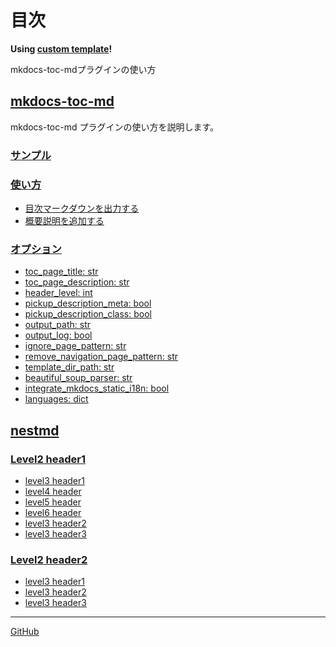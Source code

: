 <!-- ====================== TOC ====================== -->
<!-- Generated by mkdocs-toc-md plugin -->
<!-- ================================================= -->



# 目次

**Using [custom template](https://github.com/try0/mkdocs-toc-md/blob/main/sample/custom_template/toc.md.j2)!**  

mkdocs-toc-mdプラグインの使い方

## [mkdocs-toc-md](mkdocs-toc-md.ja.md#mkdocs-toc-md)
mkdocs-toc-md プラグインの使い方を説明します。

### [サンプル](mkdocs-toc-md.ja.md#_1)
### [使い方](mkdocs-toc-md.ja.md#_2)
* [目次マークダウンを出力する](mkdocs-toc-md.ja.md#_3)
* [概要説明を追加する](mkdocs-toc-md.ja.md#_4)
### [オプション](mkdocs-toc-md.ja.md#_5)
* [toc_page_title: str](mkdocs-toc-md.ja.md#toc_page_title-str)
* [toc_page_description: str](mkdocs-toc-md.ja.md#toc_page_description-str)
* [header_level: int](mkdocs-toc-md.ja.md#header_level-int)
* [pickup_description_meta: bool](mkdocs-toc-md.ja.md#pickup_description_meta-bool)
* [pickup_description_class: bool](mkdocs-toc-md.ja.md#pickup_description_class-bool)
* [output_path: str](mkdocs-toc-md.ja.md#output_path-str)
* [output_log: bool](mkdocs-toc-md.ja.md#output_log-bool)
* [ignore_page_pattern: str](mkdocs-toc-md.ja.md#ignore_page_pattern-str)
* [remove_navigation_page_pattern: str](mkdocs-toc-md.ja.md#remove_navigation_page_pattern-str)
* [template_dir_path: str](mkdocs-toc-md.ja.md#template_dir_path-str)
* [beautiful_soup_parser: str](mkdocs-toc-md.ja.md#beautiful_soup_parser-str)
* [integrate_mkdocs_static_i18n: bool](mkdocs-toc-md.ja.md#integrate_mkdocs_static_i18n-bool)
* [languages: dict](mkdocs-toc-md.ja.md#languages-dict)
## [nestmd](nestfolder/nest.md#nestmd)
### [Level2 header1](nestfolder/nest.md#level2-header1)
* [level3 header1](nestfolder/nest.md#level3-header1)
* [level4 header](nestfolder/nest.md#level4-header)
* [level5 header](nestfolder/nest.md#level5-header)
* [level6 header](nestfolder/nest.md#level6-header)
* [level3 header2](nestfolder/nest.md#level3-header2)
* [level3 header3](nestfolder/nest.md#level3-header3)
### [Level2 header2](nestfolder/nest.md#level2-header2)
* [level3 header1](nestfolder/nest.md#level3-header1_1)
* [level3 header2](nestfolder/nest.md#level3-header2_1)
* [level3 header3](nestfolder/nest.md#level3-header3_1)


---

[GitHub](https://github.com/try0/mkdocs-toc-md)